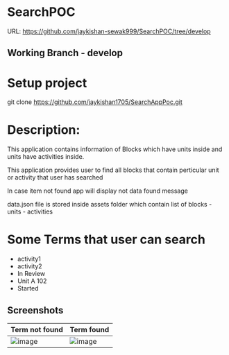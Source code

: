 # SearchPOC
URL: https://github.com/jaykishan-sewak999/SearchPOC/tree/develop

## Working Branch - develop

# Setup project 
git clone https://github.com/jaykishan1705/SearchAppPoc.git

# Description: 
This application contains information of Blocks which have units inside and units have 
activities inside.

This application provides user to find all blocks that contain perticular unit or activity that user
has searched   

In case item not found app will display not data found message

data.json file is stored inside assets folder which contain list of blocks - units - activities 

# Some Terms that user can search
 * activity1
 * activity2
 * In Review 
 * Unit A 102
 * Started

## Screenshots
|Term not found|Term found|
|--|--|
|![image](https://drive.google.com/uc?export=view&id=1Jl7gySlrN9OUtW0v8FTDHUJ67ffZSyea) | ![image](https://drive.google.com/uc?export=view&id=1CxBZHmEokKzhe3qOSoMY79FYdph2NjKV) |
